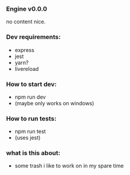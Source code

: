 ### Engine v0.0.0

no content nice.

### Dev requirements:
  - express
  - jest
  - yarn?
  - livereload

### How to start dev:
  - npm run dev
  - (maybe only works on windows)

### How to run tests:
  - npm run test
  - (uses jest)

### what is this about:
  - some trash i like to work on in my spare time

